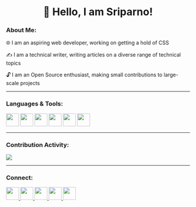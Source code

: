 <h1 align="center">👋 Hello, I am Sriparno!</h1>

<b><h3>About Me:</h3></b>

🌐 I am an aspiring web developer, working on getting a hold of CSS

✍️ I am a technical writer, writing articles on a diverse range of technical topics

🔓 I am an Open Source enthusiast, making small contributions to large-scale projects

<hr>

<b><h3>Languages & Tools:</h3></b>

<p>
  <img src="https://cdn.jsdelivr.net/gh/devicons/devicon/icons/html5/html5-original.svg" width="35" height="35">
  <img src="https://cdn.jsdelivr.net/gh/devicons/devicon/icons/css3/css3-original.svg" width="35" height="35">
  <img src="https://cdn.jsdelivr.net/gh/devicons/devicon/icons/c/c-original.svg" width="35" height="35">
  <img src="https://cdn.jsdelivr.net/gh/devicons/devicon/icons/git/git-original.svg" width="35" height="35">
  <img src="https://cdn.jsdelivr.net/gh/devicons/devicon/icons/github/github-original.svg" width="35" height="35">
  <img src="https://cdn.jsdelivr.net/gh/devicons/devicon/icons/vscode/vscode-original.svg" width="35" height="35">
</p>

<hr>

<b><h3>Contribution Activity:</h3></b>

<img src="https://github-readme-stats.vercel.app/api?username=Sriparno08">

<hr>

<b><h3>Connect:</h3></b>

<p>
  <a href="https://www.linkedin.com/in/sriparno08/">
    <img src="https://cdn.jsdelivr.net/gh/devicons/devicon/icons/linkedin/linkedin-original.svg" width="35" height="35">
  </a>
  
  <a href="https://twitter.com/Sriparno08">
    <img src="https://cdn.jsdelivr.net/gh/devicons/devicon/icons/twitter/twitter-original.svg" width="35" height="35">
  </a>
  
  <a href="https://www.showwcase.com/sriparno08">
    <img src="https://user-images.githubusercontent.com/89148144/233822603-eb94999c-9385-49af-9745-b49debf545bf.svg" width="35" height="35">
  </a>
  
  <a href="https://dev.to/sriparno08">
    <img src="https://user-images.githubusercontent.com/89148144/233822116-223b13cf-12b7-42bf-a864-7dd978c87812.svg" width="35" height="35">
  </a>
  
  <a href="https://sriparno.hashnode.dev/">
    <img src="https://user-images.githubusercontent.com/89148144/233822211-0ebf59ae-9651-49f9-a15e-d1d2efb028a4.svg" width="35" height="35">
  </a>
</p>
